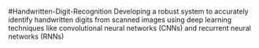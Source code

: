 #Handwritten-Digit-Recognition
Developing a robust system to accurately identify handwritten digits from scanned images using  deep learning techniques like convolutional neural networks (CNNs) and recurrent neural networks (RNNs)
